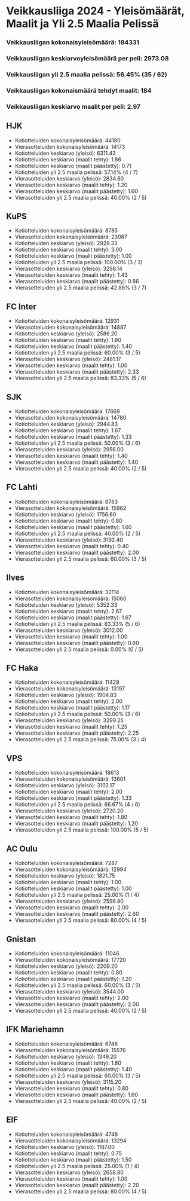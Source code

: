 # Veikkausliiga 2024 - Yleisömäärät, Maalit ja Yli 2.5 Maalia Pelissä

### Veikkausliigan kokonaisyleisömäärä: 184331
### Veikkausliigan keskiarvoyleisömäärä per peli: 2973.08
### Veikkausliigan yli 2.5 maalia pelissä: 56.45% (35 / 62)
### Veikkausliigan kokonaismäärä tehdyt maalit: 184
### Veikkausliigan keskiarvo maalit per peli: 2.97

## HJK
- Kotiotteluiden kokonaisyleisömäärä: 44180
- Vierasotteluiden kokonaisyleisömäärä: 14173
- Kotiotteluiden keskiarvo (yleisö): 6311.43
- Kotiotteluiden keskiarvo (maalit tehty): 1.86
- Kotiotteluiden keskiarvo (maalit päästetty): 0.71
- Kotiotteluiden yli 2.5 maalia pelissä: 57.14% (4 / 7)
- Vierasotteluiden keskiarvo (yleisö): 2834.60
- Vierasotteluiden keskiarvo (maalit tehty): 1.20
- Vierasotteluiden keskiarvo (maalit päästetty): 1.60
- Vierasotteluiden yli 2.5 maalia pelissä: 40.00% (2 / 5)

## KuPS
- Kotiotteluiden kokonaisyleisömäärä: 8785
- Vierasotteluiden kokonaisyleisömäärä: 23087
- Kotiotteluiden keskiarvo (yleisö): 2928.33
- Kotiotteluiden keskiarvo (maalit tehty): 3.00
- Kotiotteluiden keskiarvo (maalit päästetty): 1.00
- Kotiotteluiden yli 2.5 maalia pelissä: 100.00% (3 / 3)
- Vierasotteluiden keskiarvo (yleisö): 3298.14
- Vierasotteluiden keskiarvo (maalit tehty): 1.43
- Vierasotteluiden keskiarvo (maalit päästetty): 0.86
- Vierasotteluiden yli 2.5 maalia pelissä: 42.86% (3 / 7)

## FC Inter
- Kotiotteluiden kokonaisyleisömäärä: 12931
- Vierasotteluiden kokonaisyleisömäärä: 14887
- Kotiotteluiden keskiarvo (yleisö): 2586.20
- Kotiotteluiden keskiarvo (maalit tehty): 1.80
- Kotiotteluiden keskiarvo (maalit päästetty): 1.40
- Kotiotteluiden yli 2.5 maalia pelissä: 60.00% (3 / 5)
- Vierasotteluiden keskiarvo (yleisö): 2481.17
- Vierasotteluiden keskiarvo (maalit tehty): 1.00
- Vierasotteluiden keskiarvo (maalit päästetty): 2.33
- Vierasotteluiden yli 2.5 maalia pelissä: 83.33% (5 / 6)

## SJK
- Kotiotteluiden kokonaisyleisömäärä: 17669
- Vierasotteluiden kokonaisyleisömäärä: 14780
- Kotiotteluiden keskiarvo (yleisö): 2944.83
- Kotiotteluiden keskiarvo (maalit tehty): 1.67
- Kotiotteluiden keskiarvo (maalit päästetty): 1.33
- Kotiotteluiden yli 2.5 maalia pelissä: 50.00% (3 / 6)
- Vierasotteluiden keskiarvo (yleisö): 2956.00
- Vierasotteluiden keskiarvo (maalit tehty): 1.40
- Vierasotteluiden keskiarvo (maalit päästetty): 1.40
- Vierasotteluiden yli 2.5 maalia pelissä: 40.00% (2 / 5)

## FC Lahti
- Kotiotteluiden kokonaisyleisömäärä: 8783
- Vierasotteluiden kokonaisyleisömäärä: 15962
- Kotiotteluiden keskiarvo (yleisö): 1756.60
- Kotiotteluiden keskiarvo (maalit tehty): 0.80
- Kotiotteluiden keskiarvo (maalit päästetty): 1.60
- Kotiotteluiden yli 2.5 maalia pelissä: 40.00% (2 / 5)
- Vierasotteluiden keskiarvo (yleisö): 3192.40
- Vierasotteluiden keskiarvo (maalit tehty): 0.40
- Vierasotteluiden keskiarvo (maalit päästetty): 2.00
- Vierasotteluiden yli 2.5 maalia pelissä: 60.00% (3 / 5)

## Ilves
- Kotiotteluiden kokonaisyleisömäärä: 32114
- Vierasotteluiden kokonaisyleisömäärä: 15060
- Kotiotteluiden keskiarvo (yleisö): 5352.33
- Kotiotteluiden keskiarvo (maalit tehty): 2.67
- Kotiotteluiden keskiarvo (maalit päästetty): 1.67
- Kotiotteluiden yli 2.5 maalia pelissä: 83.33% (5 / 6)
- Vierasotteluiden keskiarvo (yleisö): 3012.00
- Vierasotteluiden keskiarvo (maalit tehty): 1.00
- Vierasotteluiden keskiarvo (maalit päästetty): 0.60
- Vierasotteluiden yli 2.5 maalia pelissä: 0.00% (0 / 5)

## FC Haka
- Kotiotteluiden kokonaisyleisömäärä: 11429
- Vierasotteluiden kokonaisyleisömäärä: 13197
- Kotiotteluiden keskiarvo (yleisö): 1904.83
- Kotiotteluiden keskiarvo (maalit tehty): 2.00
- Kotiotteluiden keskiarvo (maalit päästetty): 1.17
- Kotiotteluiden yli 2.5 maalia pelissä: 50.00% (3 / 6)
- Vierasotteluiden keskiarvo (yleisö): 3299.25
- Vierasotteluiden keskiarvo (maalit tehty): 1.25
- Vierasotteluiden keskiarvo (maalit päästetty): 2.25
- Vierasotteluiden yli 2.5 maalia pelissä: 75.00% (3 / 4)

## VPS
- Kotiotteluiden kokonaisyleisömäärä: 18613
- Vierasotteluiden kokonaisyleisömäärä: 13601
- Kotiotteluiden keskiarvo (yleisö): 3102.17
- Kotiotteluiden keskiarvo (maalit tehty): 2.00
- Kotiotteluiden keskiarvo (maalit päästetty): 1.33
- Kotiotteluiden yli 2.5 maalia pelissä: 66.67% (4 / 6)
- Vierasotteluiden keskiarvo (yleisö): 2720.20
- Vierasotteluiden keskiarvo (maalit tehty): 1.80
- Vierasotteluiden keskiarvo (maalit päästetty): 1.20
- Vierasotteluiden yli 2.5 maalia pelissä: 100.00% (5 / 5)

## AC Oulu
- Kotiotteluiden kokonaisyleisömäärä: 7287
- Vierasotteluiden kokonaisyleisömäärä: 12994
- Kotiotteluiden keskiarvo (yleisö): 1821.75
- Kotiotteluiden keskiarvo (maalit tehty): 1.00
- Kotiotteluiden keskiarvo (maalit päästetty): 1.00
- Kotiotteluiden yli 2.5 maalia pelissä: 25.00% (1 / 4)
- Vierasotteluiden keskiarvo (yleisö): 2598.80
- Vierasotteluiden keskiarvo (maalit tehty): 2.00
- Vierasotteluiden keskiarvo (maalit päästetty): 2.60
- Vierasotteluiden yli 2.5 maalia pelissä: 80.00% (4 / 5)

## Gnistan
- Kotiotteluiden kokonaisyleisömäärä: 11046
- Vierasotteluiden kokonaisyleisömäärä: 17720
- Kotiotteluiden keskiarvo (yleisö): 2209.20
- Kotiotteluiden keskiarvo (maalit tehty): 0.80
- Kotiotteluiden keskiarvo (maalit päästetty): 1.20
- Kotiotteluiden yli 2.5 maalia pelissä: 60.00% (3 / 5)
- Vierasotteluiden keskiarvo (yleisö): 3544.00
- Vierasotteluiden keskiarvo (maalit tehty): 2.00
- Vierasotteluiden keskiarvo (maalit päästetty): 2.00
- Vierasotteluiden yli 2.5 maalia pelissä: 40.00% (2 / 5)

## IFK Mariehamn
- Kotiotteluiden kokonaisyleisömäärä: 6746
- Vierasotteluiden kokonaisyleisömäärä: 15576
- Kotiotteluiden keskiarvo (yleisö): 1349.20
- Kotiotteluiden keskiarvo (maalit tehty): 1.80
- Kotiotteluiden keskiarvo (maalit päästetty): 1.40
- Kotiotteluiden yli 2.5 maalia pelissä: 60.00% (3 / 5)
- Vierasotteluiden keskiarvo (yleisö): 3115.20
- Vierasotteluiden keskiarvo (maalit tehty): 0.80
- Vierasotteluiden keskiarvo (maalit päästetty): 1.60
- Vierasotteluiden yli 2.5 maalia pelissä: 40.00% (2 / 5)

## EIF
- Kotiotteluiden kokonaisyleisömäärä: 4748
- Vierasotteluiden kokonaisyleisömäärä: 13294
- Kotiotteluiden keskiarvo (yleisö): 1187.00
- Kotiotteluiden keskiarvo (maalit tehty): 0.75
- Kotiotteluiden keskiarvo (maalit päästetty): 1.50
- Kotiotteluiden yli 2.5 maalia pelissä: 25.00% (1 / 4)
- Vierasotteluiden keskiarvo (yleisö): 2658.80
- Vierasotteluiden keskiarvo (maalit tehty): 1.00
- Vierasotteluiden keskiarvo (maalit päästetty): 2.20
- Vierasotteluiden yli 2.5 maalia pelissä: 80.00% (4 / 5)


